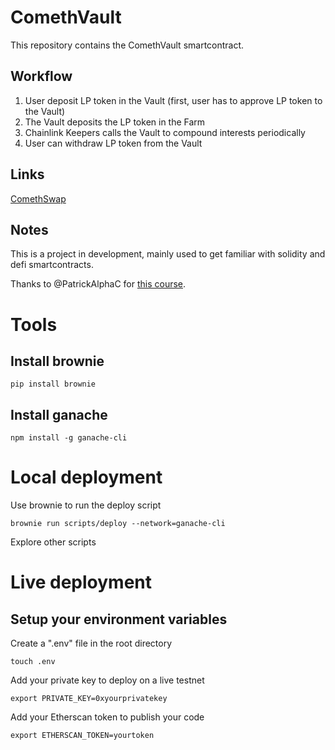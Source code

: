# ComethVault

This repository contains the ComethVault smartcontract.

## Workflow

1. User deposit LP token in the Vault (first, user has to approve LP token to the Vault)
2. The Vault deposits the LP token in the Farm
3. Chainlink Keepers calls the Vault to compound interests periodically
4. User can withdraw LP token from the Vault

## Links

[ComethSwap](https://swap.cometh.io/)

## Notes

This is a project in development, mainly used to get familiar with solidity and defi smartcontracts.

Thanks to @PatrickAlphaC for [this course](https://github.com/smartcontractkit/full-blockchain-solidity-course-py).

# Tools

## Install brownie

`pip install brownie`

## Install ganache

`npm install -g ganache-cli`

# Local deployment

Use brownie to run the deploy script

`brownie run scripts/deploy --network=ganache-cli`

Explore other scripts


# Live deployment

## Setup your environment variables

Create a ".env" file in the root directory

`touch .env`

Add your private key to deploy on a live testnet

`export PRIVATE_KEY=0xyourprivatekey`

Add your Etherscan token to publish your code

`export ETHERSCAN_TOKEN=yourtoken`
